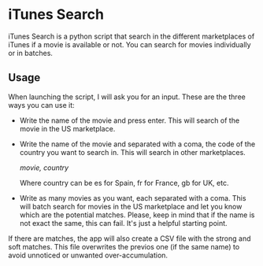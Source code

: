 # iTunes Search

iTunes Search is a python script that search in the different marketplaces of iTunes if a movie is available or not. You can search for movies individually or in batches.


## Usage

When launching the script, I will ask you for an input. These are the three ways you can use it:

- Write the name of the movie and press enter. This will search of the movie in the US marketplace.

- Write the name of the movie and separated with a coma, the code of the country you want to search in. This will search in other marketplaces.

    *movie, country*

    Where country can be es for Spain, fr for France, gb for UK, etc.

- Write as many movies as you want, each separated with a coma. This will batch search for movies in the US marketplace and let you know which are the potential matches. Please, keep in mind that if the name is not exact the same, this can fail. It's just a helpful starting point.


If there are matches, the app will also create a CSV file with the strong and soft matches. This file overwrites the previos one (if the same name) to avoid unnoticed or unwanted over-accumulation.

